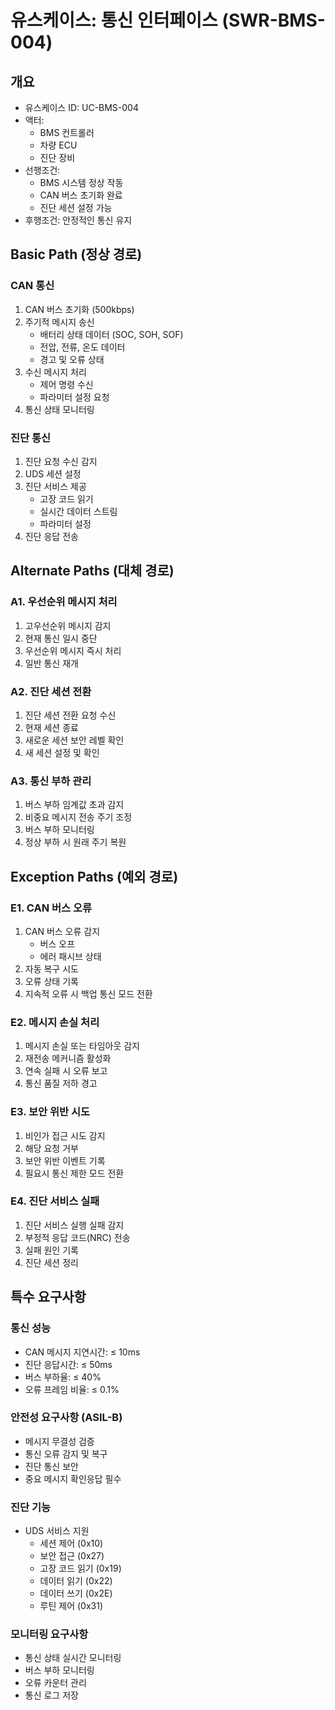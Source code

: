 # 유스케이스: 통신 인터페이스 (SWR-BMS-004)

## 개요

- 유스케이스 ID: UC-BMS-004
- 액터:
  - BMS 컨트롤러
  - 차량 ECU
  - 진단 장비
- 선행조건:
  - BMS 시스템 정상 작동
  - CAN 버스 초기화 완료
  - 진단 세션 설정 가능
- 후행조건: 안정적인 통신 유지

## Basic Path (정상 경로)

### CAN 통신

1. CAN 버스 초기화 (500kbps)
2. 주기적 메시지 송신
   - 배터리 상태 데이터 (SOC, SOH, SOF)
   - 전압, 전류, 온도 데이터
   - 경고 및 오류 상태
3. 수신 메시지 처리
   - 제어 명령 수신
   - 파라미터 설정 요청
4. 통신 상태 모니터링

### 진단 통신

1. 진단 요청 수신 감지
2. UDS 세션 설정
3. 진단 서비스 제공
   - 고장 코드 읽기
   - 실시간 데이터 스트림
   - 파라미터 설정
4. 진단 응답 전송

## Alternate Paths (대체 경로)

### A1. 우선순위 메시지 처리

1. 고우선순위 메시지 감지
2. 현재 통신 일시 중단
3. 우선순위 메시지 즉시 처리
4. 일반 통신 재개

### A2. 진단 세션 전환

1. 진단 세션 전환 요청 수신
2. 현재 세션 종료
3. 새로운 세션 보안 레벨 확인
4. 새 세션 설정 및 확인

### A3. 통신 부하 관리

1. 버스 부하 임계값 초과 감지
2. 비중요 메시지 전송 주기 조정
3. 버스 부하 모니터링
4. 정상 부하 시 원래 주기 복원

## Exception Paths (예외 경로)

### E1. CAN 버스 오류

1. CAN 버스 오류 감지
   - 버스 오프
   - 에러 패시브 상태
2. 자동 복구 시도
3. 오류 상태 기록
4. 지속적 오류 시 백업 통신 모드 전환

### E2. 메시지 손실 처리

1. 메시지 손실 또는 타임아웃 감지
2. 재전송 메커니즘 활성화
3. 연속 실패 시 오류 보고
4. 통신 품질 저하 경고

### E3. 보안 위반 시도

1. 비인가 접근 시도 감지
2. 해당 요청 거부
3. 보안 위반 이벤트 기록
4. 필요시 통신 제한 모드 전환

### E4. 진단 서비스 실패

1. 진단 서비스 실행 실패 감지
2. 부정적 응답 코드(NRC) 전송
3. 실패 원인 기록
4. 진단 세션 정리

## 특수 요구사항

### 통신 성능

- CAN 메시지 지연시간: ≤ 10ms
- 진단 응답시간: ≤ 50ms
- 버스 부하율: ≤ 40%
- 오류 프레임 비율: ≤ 0.1%

### 안전성 요구사항 (ASIL-B)

- 메시지 무결성 검증
- 통신 오류 감지 및 복구
- 진단 통신 보안
- 중요 메시지 확인응답 필수

### 진단 기능

- UDS 서비스 지원
  - 세션 제어 (0x10)
  - 보안 접근 (0x27)
  - 고장 코드 읽기 (0x19)
  - 데이터 읽기 (0x22)
  - 데이터 쓰기 (0x2E)
  - 루틴 제어 (0x31)

### 모니터링 요구사항

- 통신 상태 실시간 모니터링
- 버스 부하 모니터링
- 오류 카운터 관리
- 통신 로그 저장
